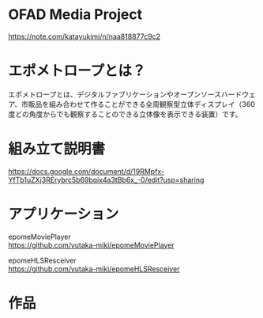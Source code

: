 # OFAD Media Project
https://note.com/katayukimi/n/naa818877c9c2  

# エポメトロープとは？
エポメトロープとは、デジタルファブリケーションやオープンソースハードウェア、市販品を組み合わせて作ることができる全周観察型立体ディスプレイ（360度どの角度からでも観察することのできる立体像を表示できる装置）です。

# 組み立て説明書  
https://docs.google.com/document/d/19RMpfx-YfTb1uZXj3RErybrc5b69bqix4a3tBb6x_-0/edit?usp=sharing

# アプリケーション
epomeMoviePlayer  
https://github.com/yutaka-miki/epomeMoviePlayer  
  
epomeHLSResceiver  
https://github.com/yutaka-miki/epomeHLSResceiver

# 作品
